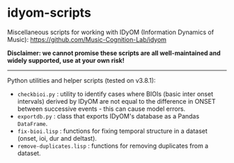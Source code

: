 # idyom-scripts

Miscellaneous scripts for working with IDyOM (Information Dynamics of Music): https://github.com/Music-Cognition-Lab/idyom

**Disclaimer: we cannot promise these scripts are all well-maintained and widely supported, use at your own risk!**

---

Python utilities and helper scripts (tested on v3.8.1):

- `checkbioi.py` : utility to identify cases where BIOIs (basic inter onset intervals) derived by IDyOM are not equal to the difference in ONSET between successive events - this can cause model errors.
- `exportdb.py` : class that exports IDyOM's database as a Pandas `DataFrame`.
- `fix-bioi.lisp` : functions for fixing temporal structure in a dataset (onset, ioi, dur and deltast).
- `remove-duplicates.lisp` : functions for removing duplicates from a dataset.

# 



# 

